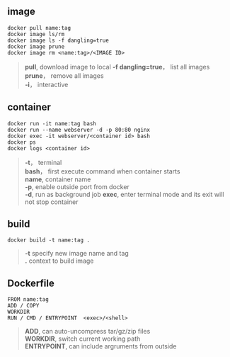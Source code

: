 ## image 
```docker
docker pull name:tag  
docker image ls/rm  
docker image ls -f dangling=true
docker image prune
docker image rm <name:tag>/<IMAGE ID>

```
> **pull**, download image to local 
> **-f dangling=true**， list all <none> images  
> **prune**， remove all <none> images  
> **-i**， interactive  

## container 
```Docker
docker run -it name:tag bash
docker run --name webserver -d -p 80:80 nginx
docker exec -it webserver/<container id> bash
docker ps 
docker logs <container id>
```
> **-t**， terminal  
> **bash**， first execute command when container starts  
> **name**, container name  
> **-p**, enable outside port from docker   
> **-d**, run as background job
> **exec**, enter terminal mode and its exit will not stop container   

## build
```Docker
docker build -t name:tag . 
```
> **-t** specify new image name and tag  
> **.** context to build image 

## Dockerfile
```Docker
FROM name:tag
ADD / COPY
WORKDIR
RUN / CMD / ENTRYPOINT  <exec>/<shell>
```
> **ADD**, can auto-uncompress tar/gz/zip files  
> **WORKDIR**, switch current working path  
> **ENTRYPOINT**, can include argruments from outside  
